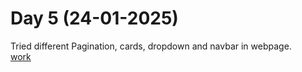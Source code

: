 # Day 5 (24-01-2025)
Tried different Pagination, cards, dropdown and navbar in webpage.  
[work](https://esingh03.github.io/Full_Stack_Training/Day%205/index.html)
